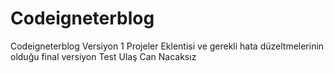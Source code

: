 # Codeigneterblog
 Codeigneterblog Versiyon 1 Projeler Eklentisi ve gerekli hata düzeltmelerinin olduğu final versiyon
 Test Ulaş Can Nacaksız
